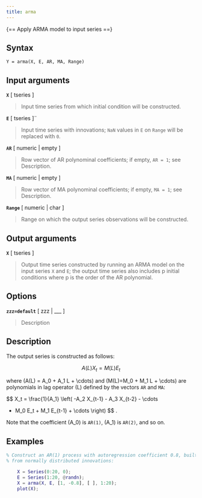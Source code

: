 ```yaml
---
title: arma
---
```


{== Apply ARMA model to input series ==}


## Syntax 

    Y = arma(X, E, AR, MA, Range)


## Input arguments 

__`X`__ [ tseries ]
>
> Input time series from which initial condition will
> be constructed.
>

__`E`__ [ tseries ]¨
>
> Input time series with innovations; `NaN` values in
> `E` on `Range` will be replaced with `0`.
>

__`AR`__ [ numeric | empty ]
>
> Row vector of AR polynominal coefficients;
> if empty, `AR = 1`; see Description.
>

__`MA`__ [ numeric | empty ]
>
> Row vector of MA polynominal coefficients;
> if empty, `MA = 1`; see Description.
>

__`Range`__ [ numeric | char ]
>
> Range on which the output series
> observations will be constructed.
> 

## Output arguments 

__`X`__ [ tseries ]
>
> Output time series constructed by running an ARMA
> model on the input series `X` and `E`; the output time series also
> includes p initial conditions where p is the order of the AR polynomial.
>

## Options 

__`zzz=default`__ [ zzz | ___ ]
> 
> Description
> 


## Description 

The output series is constructed as follows:

$$ A(L) X_t = M(L) E_t $$

where \(A(L) = A_0 + A_1 L + \cdots\) and \(M(L)=M_0 + M_1 L + \cdots\) are
polynomials in lag operator \(L\) defined by the vectors `AR` and `MA`:

$$ X_t = \frac{1}{A_1} \left( -A_2 X_{t-1} - A_3 X_{t-2} - \cdots
+ M_0 E_t + M_1 E_{t-1} + \cdots \right) $$ .

Note that the coefficient \(A_0\) is `AR(1)`, \(A_1\) is `AR(2)`, and so
on.

## Examples

```matlab
% Construct an AR(1) process with autoregression coefficient 0.8, built
% from normally distributed innovations:

    X = Series(0:20, 0);
    E = Series(1:20, @randn);
    X = arma(X, E, [1, -0.8], [ ], 1:20);
    plot(X);
```

